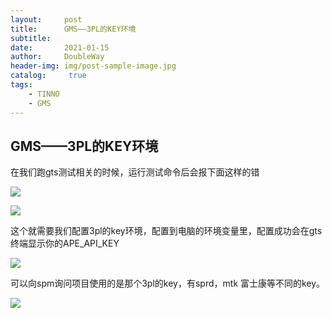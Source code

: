 ```yaml
---
layout:     post
title:      GMS——3PL的KEY环境
subtitle:   
date:       2021-01-15
author:     DoubleWay
header-img: img/post-sample-image.jpg
catalog: 	 true
tags:
    - TINNO
    - GMS
---
```


## GMS——3PL的KEY环境

在我们跑gts测试相关的时候，运行测试命令后会报下面这样的错

![](/home/android/work2/myblog/DoubleWay.github.io/img/2021-01-15/2021-01-15-01.png)

![](/home/android/work2/myblog/DoubleWay.github.io/img/2021-01-15/2021-01-15-02.png)

这个就需要我们配置3pl的key环境，配置到电脑的环境变量里，配置成功会在gts终端显示你的APE_API_KEY

![](/home/android/work2/myblog/DoubleWay.github.io/img/2021-01-15/2021-01-15-03.png)

可以向spm询问项目使用的是那个3pl的key，有sprd，mtk 富士康等不同的key。

![](/home/android/work2/myblog/DoubleWay.github.io/img/2021-01-15/2021-01-15-04.png)